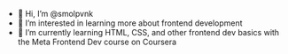 - 👋 Hi, I’m @smolpvnk
- 👀 I’m interested in learning more about frontend development
- 🌱 I’m currently learning HTML, CSS, and other frontend dev basics with the Meta Frontend Dev course on Coursera

<!---
smolpvnk/smolpvnk is a ✨ special ✨ repository because its `README.md` (this file) appears on your GitHub profile.
You can click the Preview link to take a look at your changes.
--->
